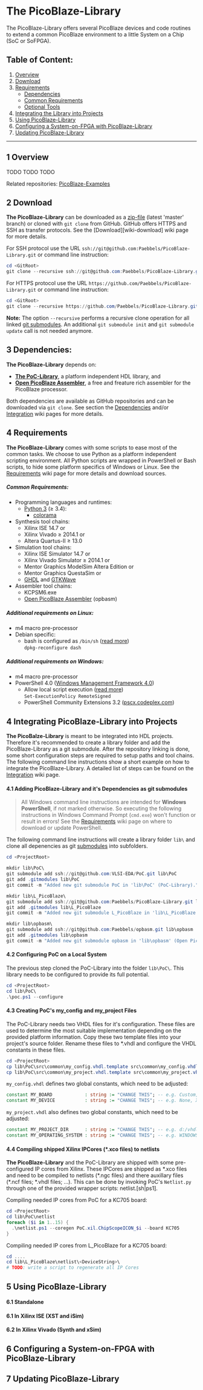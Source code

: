 # The PicoBlaze-Library

The PicoBlaze-Library offers several PicoBlaze devices and code routines
to extend a common PicoBlaze environment to a little System on a Chip (SoC or SoFPGA).

Table of Content:
--------------------------------------------------------------------------------
 1. [Overview](#1-overview)
 2. [Download](#2-download)
 3. [Requirements](#3-requirements)
	- [Dependencies](#dependencies)
	- [Common Requirements](#common-requirements)
	- [Optional Tools](#optional-tools)
 4. [Integrating the Library into Projects](#4-integrating-the-library-into-projects)
 5. [Using PicoBlaze-Library](#5-using-picoblaze-library)
 6. [Configuring a System-on-FPGA with PicoBlaze-Library](#6-configuring-a-system-on-fpga-with-picoblaze-library)
 7. [Updating PicoBlaze-Library](#7-updating-picoblaze-library)

--------------------------------------------------------------------------------

## 1 Overview

TODO TODO TODO

Related repositories: [PicoBlaze-Examples][pb_ex]

 [pb_ex]:  https://github.com/VLSI-EDA/PoC-Examples

## 2 Download

**The PicoBlaze-Library** can be downloaded as a [zip-file][download] (latest 'master'
branch) or cloned with `git clone` from GitHub. GitHub offers HTTPS and SSH as transfer
protocols. See the [Download][wiki-download] wiki page for more details.

For SSH protocol use the URL `ssh://git@github.com:Paebbels/PicoBlaze-Library.git` or command
line instruction:

```PowerShell
cd <GitRoot>
git clone --recursive ssh://git@github.com:Paebbels/PicoBlaze-Library.git L_PicoBlaze
```

For HTTPS protocol use the URL `https://github.com/Paebbels/PicoBlaze-Library.git` or command
line instruction:

```PowerShell
cd <GitRoot>
git clone --recursive https://github.com/Paebbels/PicoBlaze-Library.git L_PicoBlaze
```

**Note:** The option `--recursive` performs a recursive clone operation for all
linked [git submodules][git_submod]. An additional `git submodule init` and
`git submodule update` call is not needed anymore. 

 [download]: https://github.com/Paebbels/PicoBlaze-Library/archive/master.zip


## 3 Dependencies:

**The PicoBlaze-Library** depends on:

 - [**The PoC-Library**][poc], a platform independent HDL library, and
 - [**Open PicoBlaze Assembler**][opbasm], a free and freature rich
   assembler for the PicoBlaze processor.

Both dependencies are available as GitHub repositories and can be downloaded
via `git clone`. See section the [Dependencies][wiki:dependencies] and/or
[Integration][wiki:integration] wiki pages for more details.

 [poc]: https://github.com/VLSI-EDA/PoC


## 4 Requirements

**The PicoBlaze-Library** comes with some scripts to ease most of the common tasks.
We choose to use Python as a platform independent scripting environment. All
Python scripts are wrapped in PowerShell or Bash scripts, to hide some platform
specifics of Windows or Linux. See the [Requirements][wiki:requirements] wiki
page for more details and download sources.

##### Common Requirements:

 - Programming languages and runtimes:
	- [Python 3][python] (&ge; 3.4):
	     - [colorama][colorama]
 - Synthesis tool chains:
     - Xilinx ISE 14.7 or
     - Xilinx Vivado &ge; 2014.1 or
     - Altera Quartus-II &ge; 13.0
 - Simulation tool chains:
     - Xilinx ISE Simulator 14.7 or
     - Xilinx Vivado Simulator &ge; 2014.1 or
     - Mentor Graphics ModelSim Altera Edition or
     - Mentor Graphics QuestaSim or
     - [GHDL][ghdl] and [GTKWave][gtkwave]
 - Assembler tool chains:
	 - KCPSM6.exe
	 - [Open PicoBlaze Assembler][opbasm] (opbasm)

 [python]:		https://www.python.org/downloads/
 [colorama]:	https://pypi.python.org/pypi/colorama
 [ghdl]:		https://sourceforge.net/projects/ghdl-updates/
 [gtkwave]:		http://gtkwave.sourceforge.net/
 [opbasm]:		https://github.com/kevinpt/opbasm

##### Additional requirements on Linux:

 - m4 macro pre-processor
 - Debian specific:
	- bash is configured as `/bin/sh` ([read more](https://wiki.debian.org/DashAsBinSh))  
      `dpkg-reconfigure dash`


##### Additional requirements on Windows:

 - m4 macro pre-processor
 - PowerShell 4.0 ([Windows Management Framework 4.0][wmf40])
    - Allow local script execution ([read more][execpol])  
      `Set-ExecutionPolicy RemoteSigned`
    - PowerShell Community Extensions 3.2 ([pscx.codeplex.com][pscx])

 [wmf40]:   http://www.microsoft.com/en-US/download/details.aspx?id=40855
 [execpol]: https://technet.microsoft.com/en-us/library/hh849812.aspx
 [pscx]:    http://pscx.codeplex.com/


## 4 Integrating PicoBlaze-Library into Projects

**The PicoBalze-Library** is meant to be integrated into HDL projects. Therefore it's
recommended to create a library folder and add the PicoBlaze-Library as a git submodule.
After the repository linking is done, some short configuration steps are required
to setup paths and tool chains. The following command line instructions show a
short example on how to integrate the PicoBlaze-Library. A detailed list of steps can
be found on the [Integration][wiki:integration] wiki page.

#### 4.1 Adding PicoBlaze-Library and it's Dependencies as git submodules

> All Windows command line instructions are intended for **Windows PowerShell**,
> if not marked otherwise. So executing the following instructions in Windows
> Command Prompt (`cmd.exe`) won't function or result in errors! See the
> [Requirements][wiki:requirements] wiki page on where to download or update
> PowerShell.

The following command line instructions will create a library folder `lib\` and clone all
depenencies as git [submodules][git_submod] into subfolders.

```PowerShell
cd <ProjectRoot>

mkdir lib\PoC\
git submodule add ssh://git@github.com:VLSI-EDA/PoC.git lib\PoC
git add .gitmodules lib\PoC
git commit -m "Added new git submodule PoC in 'lib\PoC' (PoC-Library)."

mkdir lib\L_PicoBlaze\
git submodule add ssh://git@github.com:Paebbels/PicoBlaze-Library.git lib\L_PicoBlaze
git add .gitmodules lib\L_PicoBlaze
git commit -m "Added new git submodule L_PicoBlaze in 'lib\L_PicoBlaze' (PicoBalze-Library)."

mkdir lib\opbasm\
git submodule add ssh://git@github.com:Paebbels/opbasm.git lib\opbasm
git add .gitmodules lib\opbasm
git commit -m "Added new git submodule opbasm in 'lib\opbasm' (Open PicoBlaze Assembler)."
```

 [git_submod]: http://git-scm.com/book/en/v2/Git-Tools-Submodules

#### 4.2 Configuring PoC on a Local System

The previous step cloned the PoC-Library into the folder `lib\PoC\`. This library needs to be
configured to provide its full potential.

```PowerShell
cd <ProjectRoot>
cd lib\PoC\
.\poc.ps1 --configure
```

#### 4.3 Creating PoC's my_config and my_project Files

The PoC-Library needs two VHDL files for it's configuration. These files are used to
determine the most suitable implementation depending on the provided platform information.
Copy these two template files into your project's source folder. Rename these files to
*.vhdl and configure the VHDL constants in these files.  

```PowerShell
cd <ProjectRoot>
cp lib\PoC\src\common\my_config.vhdl.template src\common\my_config.vhdl
cp lib\PoC\src\common\my_project.vhdl.template src\common\my_project.vhdl
```

`my_config.vhdl` defines two global constants, which need to be adjusted:

```VHDL
constant MY_BOARD            : string := "CHANGE THIS"; -- e.g. Custom, ML505, KC705, Atlys
constant MY_DEVICE           : string := "CHANGE THIS"; -- e.g. None, XC5VLX50T-1FF1136, EP2SGX90FF1508C3
```

`my_project.vhdl` also defines two global constants, which need to be adjusted:

```VHDL
constant MY_PROJECT_DIR      : string := "CHANGE THIS"; -- e.g. d:/vhdl/myproject/, /home/me/projects/myproject/"
constant MY_OPERATING_SYSTEM : string := "CHANGE THIS"; -- e.g. WINDOWS, LINUX
```


#### 4.4 Compiling shipped Xilinx IPCores (*.xco files) to netlists

**The PicoBlaze-Library** and the PoC-Library are shipped with some pre-configured IP cores
from Xilinx. These IPCores are shipped as \*.xco files and need to be compiled to netlists
(\*.ngc files) and there auxillary files (\*.ncf files; \*.vhdl files; ...). This can be done
by invoking PoC's `Netlist.py` through one of the provided wrapper scripts: netlist.[sh|ps1].

Compiling needed IP cores from PoC for a KC705 board:

```PowerShell
cd <ProjectRoot>
cd lib\PoC\netlist
foreach ($i in 1..15) {
  .\netlist.ps1 --coregen PoC.xil.ChipScopeICON_$i --board KC705
}
```

Compiling needed IP cores from L_PicoBlaze for a KC705 board:

```PowerShell
cd ....
cd lib\L_PicoBlaze\netlist\<DeviceString>\
# TODO: write a script to regenerate all IP Cores
```


## 5 Using PicoBlaze-Library


#### 6.1 Standalone

#### 6.1 In Xilinx ISE (XST and iSim)

#### 6.2 In Xilinx Vivado (Synth and xSim)


## 6 Configuring a System-on-FPGA with PicoBlaze-Library


## 7 Updating PicoBlaze-Library


 [wiki:requirements]:	https://github.com/Paebbels/PicoBlaze-Library/wiki/Requirements
 [wiki:dependencies]:	https://github.com/Paebbels/PicoBlaze-Library/wiki/Requirements#dependencies
 [wiki:integration]:	https://github.com/Paebbels/PicoBlaze-Library/wiki/Integration
